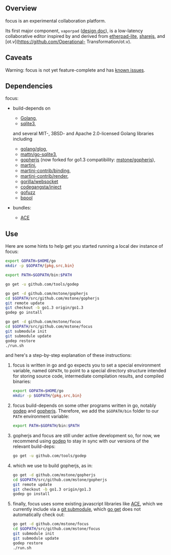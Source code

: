 ## Overview

focus is an experimental collaboration platform.

Its first major component, `vaporpad` ([design doc](./docs/intent.adoc)), is a
low-latency collaborative editor inspired by and derived from
[etherpad-lite](http://etherpad.org), [sharejs](http://sharejs.org), and
[ot.v](https://github.com/Operational- Transformation/ot.v).

## Caveats

Warning: focus is not yet feature-complete and has [known
issues](https://github.com/mstone/focus/issues).

## Dependencies

focus:

  * build-depends on

      * [Golang](http://golang.org),
      * [sqlite3](http://sqlite.org),

    and several MIT-, 3BSD- and Apache 2.0-licensed Golang libraries including

      * [golang/glog](https://github.com/golang/glog),
      * [mattn/go-sqlite3](https://github.com/mattn/go-sqlite3),
      * [gopherjs](https://github.com/gopherjs/gopherjs) (now forked for go1.3 compatibility: [mstone/gopherjs](https://github.com/mstone/gopherjs)),
      * [martini](https://github.com/go-martini/martini),
      * [martini-contrib/binding](https://github.com/martini-contrib/binding),
      * [martini-contrib/render](https://github.com/martini-contrib/render),
      * [gorilla/websocket](https://github.com/gorilla/websocket)
      * [codegangsta/inject](https://github.com/codegangsta/inject)
      * [gofuzz](https://github.com/google/gofuzz)
      * [bpool](https://github.com/oxtoacart/bpool)

  * bundles:

      * [ACE](http://ace.c9.io)

## Use

Here are some hints to help get you started running a local dev instance of focus:

```bash
export GOPATH=$HOME/go
mkdir -p $GOPATH/{pkg,src,bin}

export PATH=$GOPATH/bin:$PATH

go get -u github.com/tools/godep

go get -d github.com/mstone/gopherjs
cd $GOPATH/src/github.com/mstone/gopherjs
git remote update
git checkout -b go1.3 origin/go1.3
godep go install

go get -d github.com/mstone/focus
cd $GOPATH/src/github.com/mstone/focus
git submodule init
git submodule update
godep restore
./run.sh
```

and here's a step-by-step explanation of these instructions:

1. focus is written in go and go expects you to set a special environment
variable, named `GOPATH`, to point to a special directory structure intended
for storing source code, intermediate compilation results, and compiled
binaries:

    ```bash
    export GOPATH=$HOME/go
    mkdir -p $GOPATH/{pkg,src,bin}
    ```

2. focus build-depends on some other programs written in go, notably
[godep](https://github.com/tools/godep) and
[gopherjs](https://github.com/gopherjs/gopherjs). Therefore, we add the
`$GOPATH/bin` folder to our `PATH` environment variable:

    ```bash
    export PATH=$GOPATH/bin:$PATH
    ```

3. gopherjs and focus are still under active development so, for now, we
recommend using [godep](https://github.com/tools/godep) to stay in sync with
our versions of the relevant build-deps:

    ```bash
    go get -u github.com/tools/godep
    ```

4. which we use to build gopherjs, as in:

    ```bash
    go get -d github.com/mstone/gopherjs
    cd $GOPATH/src/github.com/mstone/gopherjs
    git remote update
    git checkout -b go1.3 origin/go1.3
    godep go install
    ```

5. finally, focus uses some existing javascript libraries like
[ACE](http://ace.c9.io), which we currently include via a [git
submodule](http://git-scm.com/docs/git-submodule), which [go
get](http://golang.org/cmd/go/#hdr-Download_and_install_packages_and_dependencies)
does not automatically check out:

    ```bash
    go get -d github.com/mstone/focus
    cd $GOPATH/src/github.com/mstone/focus
    git submodule init
    git submodule update
    godep restore
    ./run.sh
    ```
